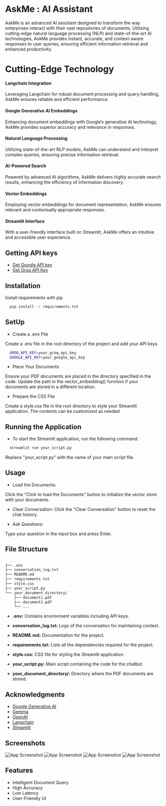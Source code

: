 
# AskMe : AI Assistant

AskMe is an advanced AI assistant designed to transform the way enterprises interact with their vast repositories of documents. Utilizing cutting-edge natural language processing (NLP) and state-of-the-art AI technologies, AskMe provides instant, accurate, and context-aware responses to user queries, ensuring efficient information retrieval and enhanced productivity.

# Cutting-Edge Technology

#### Langchain Integration
Leveraging Langchain for robust document processing and query handling, AskMe ensures reliable and efficient performance.
#### Google Generative AI Embeddings
Enhancing document embeddings with Google’s generative AI technology, AskMe provides superior accuracy and relevance in responses.
#### Natural Language Processing
Utilizing state-of-the-art NLP models, AskMe can understand and interpret complex queries, ensuring precise information retrieval.
#### AI-Powered Search
Powered by advanced AI algorithms, AskMe delivers highly accurate search results, enhancing the efficiency of information discovery.
#### Vector Embeddings
Employing vector embeddings for document representation, AskMe ensures relevant and contextually appropriate responses.
#### Streamlit Interface
With a user-friendly interface built on Streamlit, AskMe offers an intuitive and accessible user experience.

## Getting API keys

 - [Get Google API key](https://aistudio.google.com/app/apikey)
 - [Get Groq API Key](https://console.groq.com/keys)






## Installation

Install requirements with pip

```bash
  pip install -r requirements.txt
```
    

## SetUp

* Create a .env File

Create a .env file in the root directory of the project and add your API keys.
```bash
  GROQ_API_KEY=your_groq_api_key
  GOOGLE_API_KEY=your_google_api_key

```
* Place Your Documents

Ensure your PDF documents are placed in the directory specified in the code. Update the path in the vector_embedding() function if your documents are stored in a different location.


* Prepare the CSS File

Create a style.css file in the root directory to style your Streamlit application. The contents can be customized as needed.

## Running the Application

* To start the Streamlit application, run the following command:

```bash
  streamlit run your_script.py
```
Replace "your_script.py" with the name of your main script file.

## Usage

- Load the Documents:

Click the "Click to load the Documents" button to initialize the vector store with your documents.

- Clear Conversation:
Click the "Clear Conversation" button to reset the chat history.

- Ask Questions:

Type your question in the input box and press Enter.

## File Structure

```bash
  .
├── .env
├── conversation_log.txt
├── README.md
├── requirements.txt
├── style.css
├── your_script.py
└── your_document_directory/
    ├── document1.pdf
    ├── document2.pdf
    └── ...

```

- **.env:** Contains environment variables including API keys.

- **conversation_log.txt:** Logs of the conversation for maintaining context.

- **README.md:** Documentation for the project.

- **requirements.txt:** Lists all the dependencies required for the project.

- **style.css:** CSS file for styling the Streamlit application.

- **your_script.py:** Main script containing the code for the chatbot.

- **your_document_directory/:** Directory where the PDF documents are stored.

## Acknowledgments

 - [Google Generative AI](https://ai.google/discover/generativeai/)
 - [Gemma](https://blog.google/technology/developers/gemma-open-models/)
 - [OpenAI](https://openai.com/)
 - [Langchain](https://www.langchain.com/)
 - [Streamlit](https://streamlit.io/)


## Screenshots

![App Screenshot](https://github.com/SaiTeja250802/Computer-Market-Hub/blob/main/img0.png)
![App Screenshot](https://github.com/SaiTeja250802/Computer-Market-Hub/blob/main/img1.png)
![App Screenshot](https://github.com/SaiTeja250802/Computer-Market-Hub/blob/main/img2.png)
![App Screenshot](https://github.com/SaiTeja250802/Computer-Market-Hub/blob/main/img3.png)


## Features

- Intelligent Document Query
- High Accuracy
- Low Latency
- User-Friendly UI

